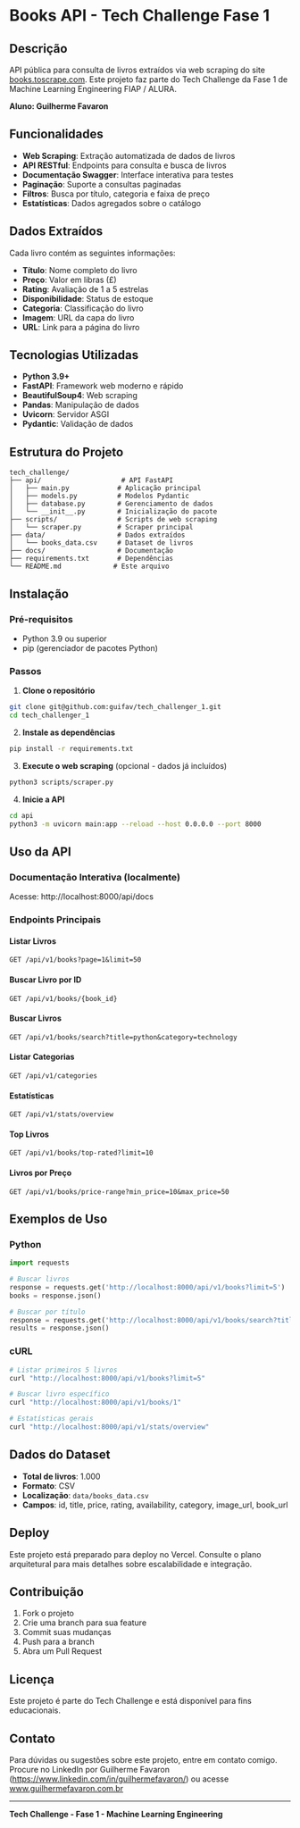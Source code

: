 # Books API - Tech Challenge Fase 1

## Descrição

API pública para consulta de livros extraídos via web scraping do site [books.toscrape.com](https://books.toscrape.com/). Este projeto faz parte do Tech Challenge da Fase 1 de Machine Learning Engineering FIAP / ALURA.

**Aluno: Guilherme Favaron**

## Funcionalidades

- **Web Scraping**: Extração automatizada de dados de livros
- **API RESTful**: Endpoints para consulta e busca de livros
- **Documentação Swagger**: Interface interativa para testes
- **Paginação**: Suporte a consultas paginadas
- **Filtros**: Busca por título, categoria e faixa de preço
- **Estatísticas**: Dados agregados sobre o catálogo

## Dados Extraídos

Cada livro contém as seguintes informações:
- **Título**: Nome completo do livro
- **Preço**: Valor em libras (£)
- **Rating**: Avaliação de 1 a 5 estrelas
- **Disponibilidade**: Status de estoque
- **Categoria**: Classificação do livro
- **Imagem**: URL da capa do livro
- **URL**: Link para a página do livro

## Tecnologias Utilizadas

- **Python 3.9+**
- **FastAPI**: Framework web moderno e rápido
- **BeautifulSoup4**: Web scraping
- **Pandas**: Manipulação de dados
- **Uvicorn**: Servidor ASGI
- **Pydantic**: Validação de dados

## Estrutura do Projeto

```
tech_challenge/
├── api/                    # API FastAPI
│   ├── main.py            # Aplicação principal
│   ├── models.py          # Modelos Pydantic
│   ├── database.py        # Gerenciamento de dados
│   └── __init__.py        # Inicialização do pacote
├── scripts/               # Scripts de web scraping
│   └── scraper.py         # Scraper principal
├── data/                  # Dados extraídos
│   └── books_data.csv     # Dataset de livros
├── docs/                  # Documentação
├── requirements.txt       # Dependências
└── README.md             # Este arquivo
```

## Instalação

### Pré-requisitos
- Python 3.9 ou superior
- pip (gerenciador de pacotes Python)

### Passos

1. **Clone o repositório**
```bash
git clone git@github.com:guifav/tech_challenger_1.git
cd tech_challenger_1
```

2. **Instale as dependências**
```bash
pip install -r requirements.txt
```

3. **Execute o web scraping** (opcional - dados já incluídos)
```bash
python3 scripts/scraper.py
```

4. **Inicie a API**
```bash
cd api
python3 -m uvicorn main:app --reload --host 0.0.0.0 --port 8000
```

## Uso da API

### Documentação Interativa (localmente)
Acesse: http://localhost:8000/api/docs

### Endpoints Principais

#### Listar Livros
```http
GET /api/v1/books?page=1&limit=50
```

#### Buscar Livro por ID
```http
GET /api/v1/books/{book_id}
```

#### Buscar Livros
```http
GET /api/v1/books/search?title=python&category=technology
```

#### Listar Categorias
```http
GET /api/v1/categories
```

#### Estatísticas
```http
GET /api/v1/stats/overview
```

#### Top Livros
```http
GET /api/v1/books/top-rated?limit=10
```

#### Livros por Preço
```http
GET /api/v1/books/price-range?min_price=10&max_price=50
```

## Exemplos de Uso

### Python
```python
import requests

# Buscar livros
response = requests.get('http://localhost:8000/api/v1/books?limit=5')
books = response.json()

# Buscar por título
response = requests.get('http://localhost:8000/api/v1/books/search?title=python')
results = response.json()
```

### cURL
```bash
# Listar primeiros 5 livros
curl "http://localhost:8000/api/v1/books?limit=5"

# Buscar livro específico
curl "http://localhost:8000/api/v1/books/1"

# Estatísticas gerais
curl "http://localhost:8000/api/v1/stats/overview"
```

## Dados do Dataset

- **Total de livros**: 1.000
- **Formato**: CSV
- **Localização**: `data/books_data.csv`
- **Campos**: id, title, price, rating, availability, category, image_url, book_url

## Deploy

Este projeto está preparado para deploy no Vercel. Consulte o plano arquitetural para mais detalhes sobre escalabilidade e integração.

## Contribuição

1. Fork o projeto
2. Crie uma branch para sua feature
3. Commit suas mudanças
4. Push para a branch
5. Abra um Pull Request

## Licença

Este projeto é parte do Tech Challenge e está disponível para fins educacionais.

## Contato

Para dúvidas ou sugestões sobre este projeto, entre em contato comigo. Procure no LinkedIn por Guilherme Favaron (https://www.linkedin.com/in/guilhermefavaron/) ou acesse www.guilhermefavaron.com.br 

---

**Tech Challenge - Fase 1 - Machine Learning Engineering**